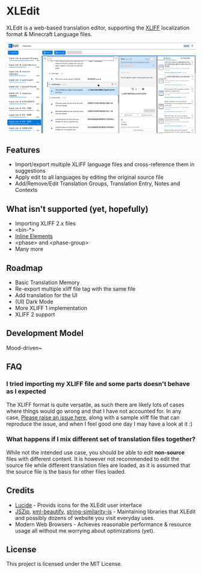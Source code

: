 # XLEdit

XLEdit is a web-based translation editor, supporting the [XLIFF](https://en.wikipedia.org/wiki/XLIFF) localization format & Minecraft Language files.

<img src="./assets/readme-preview.png">

## Features

- Import/export multiple XLIFF language files and cross-reference them in suggestions
- Apply edit to all languages by editing the original source file
- Add/Remove/Edit Translation Groups, Translation Entry, Notes and Contexts

## What isn't supported (yet, hopefully)

- Importing XLIFF 2.x files
- &lt;bin-\*&gt;
- [Inline Elements](https://docs.oasis-open.org/xliff/v1.2/os/xliff-core.html#Struct_InLine)
- &lt;phase&gt; and &lt;phase-group&gt;
- Many more

## Roadmap

- Basic Translation Memory
- Re-export multiple xliff file tag with the same file
- Add translation for the UI
- (UI) Dark Mode
- More XLIFF 1 implementation
- XLIFF 2 support

## Development Model

Mood-driven~

## FAQ

### I tried importing my XLIFF file and some parts doesn't behave as I expected

The XLIFF format is quite versatile, as such there are likely lots of cases where things would go wrong and that I have not accounted for.
In any case, [Please raise an issue here](https://github.com/Kenny-Hui/xledit/issues), along with a sample xliff file that can reproduce the issue, and when I feel good one day I may have a look at it :)

### What happens if I mix different set of translation files together?

While not the intended use case, you should be able to edit **non-source** files with different content.
It is however not recommended to edit the source file while different translation files are loaded, as it is assumed that the source file is the basis for other files loaded.

## Credits

- [Lucide](https://github.com/lucide-icons/lucide) - Provids icons for the XLEdit user interface
- [JSZip](https://github.com/Stuk/jszip), [xml-beautify](https://github.com/riversun/xml-beautify), [string-similarity-js](https://www.npmjs.com/package/string-similarity-js) - Maintaining libraries that XLEdit and possibly dozens of website you visit everyday uses.
- Modern Web Browsers - Achieves reasonable performance & resource usage all without me worrying about optimizations (yet).

## License

This project is licensed under the MIT License.

